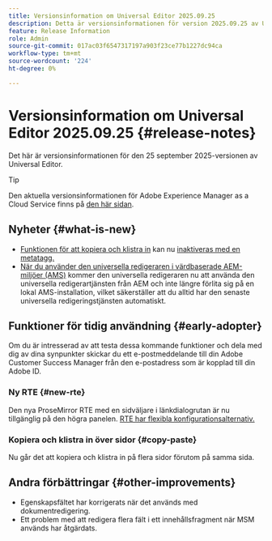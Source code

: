 ```yaml
---
title: Versionsinformation om Universal Editor 2025.09.25
description: Detta är versionsinformationen för version 2025.09.25 av Universal Editor.
feature: Release Information
role: Admin
source-git-commit: 017ac03f6547317197a903f23ce77b1227dc94ca
workflow-type: tm+mt
source-wordcount: '224'
ht-degree: 0%

---
```



# Versionsinformation om Universal Editor 2025.09.25 {#release-notes}

Det här är versionsinformationen för den 25 september 2025-versionen av Universal Editor.

>[!TIP]
>
>Den aktuella versionsinformationen för Adobe Experience Manager as a Cloud Service finns på [den här sidan](/help/release-notes/release-notes-cloud/release-notes-current.md).

## Nyheter {#what-is-new}

* [Funktionen för att kopiera och klistra in](/help/sites-cloud/authoring/universal-editor/authoring.md#copy-paste) kan nu [inaktiveras med en metatagg.](/help/implementing/universal-editor/customizing.md#copy-paste)
* [När du använder den universella redigeraren i värdbaserade AEM-miljöer (AMS) &#x200B;](https://experienceleague.adobe.com/sv/docs/experience-manager-65/content/implementing/developing/headless/universal-editor/introduction) kommer den universella redigeraren nu att använda den universella redigerartjänsten från AEM och inte längre förlita sig på en lokal AMS-installation, vilket säkerställer att du alltid har den senaste universella redigeringstjänsten automatiskt.

## Funktioner för tidig användning {#early-adopter}

Om du är intresserad av att testa dessa kommande funktioner och dela med dig av dina synpunkter skickar du ett e-postmeddelande till din Adobe Customer Success Manager från den e-postadress som är kopplad till din Adobe ID.

### Ny RTE {#new-rte}

Den nya ProseMirror RTE med en sidväljare i länkdialogrutan är nu tillgänglig på den högra panelen. [RTE har flexibla konfigurationsalternativ.](/help/implementing/universal-editor/configure-rte.md)

### Kopiera och klistra in över sidor {#copy-paste}

Nu går det att kopiera och klistra in på flera sidor förutom på samma sida.

## Andra förbättringar {#other-improvements}

* Egenskapsfältet har korrigerats när det används med dokumentredigering.
* Ett problem med att redigera flera fält i ett innehållsfragment när MSM används har åtgärdats.
